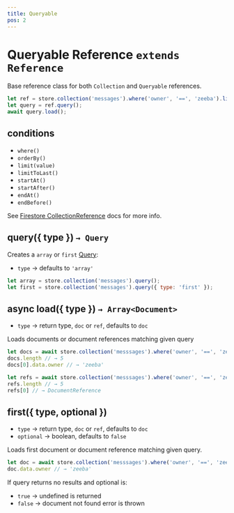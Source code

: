 ```yaml
---
title: Queryable
pos: 2
---
```


# Queryable Reference `extends Reference`

Base reference class for both `Collection` and `Queryable` references.

``` javascript
let ref = store.collection('messages').where('owner', '==', 'zeeba').limit(1);
let query = ref.query();
await query.load();
```

## conditions

* `where()`
* `orderBy()`
* `limit(value)`
* `limitToLast()`
* `startAt()`
* `startAfter()`
* `endAt()`
* `endBefore()`

See [Firestore CollectionReference](https://firebase.google.com/docs/reference/js/firebase.firestore.CollectionReference) docs for more info.

## query({ type }) `→ Query`

Creates a `array` or `first` [Query](api/firestore/query):

* `type` → defaults to `'array'`

``` javascript
let array = store.collection('messages').query();
let first = store.collection('messages').query({ type: 'first' });
```

## async load({ type }) `→ Array<Document>`

* `type` → return type, `doc` or `ref`, defaults to `doc`

Loads documents or document references matching given query

``` javascript
let docs = await store.collection('messsages').where('owner', '==', 'zeeba').load();
docs.length // → 5
docs[0].data.owner // → 'zeeba'
```

``` javascript
let refs = await store.collection('messsages').where('owner', '==', 'zeeba').load({ type: 'ref' });
refs.length // → 5
refs[0] // → DocumentReference
```

## first({ type, optional })

* `type` → return type, `doc` or `ref`, defaults to `doc`
* `optional` → boolean, defaults to `false`

Loads first document or document reference matching given query.

``` javascript
let doc = await store.collection('messsages').where('owner', '==', 'zeeba').limit(1).first({ optional: true });
doc.data.owner // → 'zeeba'
```

If query returns no results and optional is:
* `true` → undefined is returned
* `false` → document not found error is thrown
